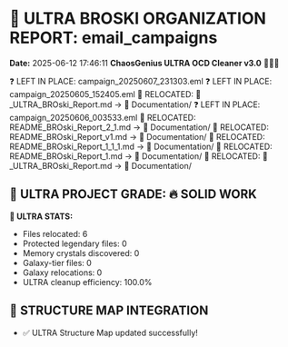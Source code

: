 # 🌌 ULTRA BROSKI ORGANIZATION REPORT: email_campaigns
**Date:** 2025-06-12 17:46:11
**ChaosGenius ULTRA OCD Cleaner v3.0** 🧠💜🌌

❓ LEFT IN PLACE: campaign_20250607_231303.eml
❓ LEFT IN PLACE: campaign_20250605_152405.eml
📁 RELOCATED: 🌌_ULTRA_BROski_Report.md → 📝 Documentation/
❓ LEFT IN PLACE: campaign_20250606_003533.eml
📁 RELOCATED: README_BROski_Report_2_1.md → 📝 Documentation/
📁 RELOCATED: README_BROski_Report_v1.md → 📝 Documentation/
📁 RELOCATED: README_BROski_Report_1_1_1.md → 📝 Documentation/
📁 RELOCATED: README_BROski_Report_1.md → 📝 Documentation/
📁 RELOCATED: 🌌_ULTRA_BROski_Report.md → 📝 Documentation/

## 🌌 ULTRA PROJECT GRADE: 🔥 SOLID WORK
**🧠 ULTRA STATS:**
- Files relocated: 6
- Protected legendary files: 0
- Memory crystals discovered: 0
- Galaxy-tier files: 0
- Galaxy relocations: 0
- ULTRA cleanup efficiency: 100.0%

## 🔄 STRUCTURE MAP INTEGRATION
- ✅ ULTRA Structure Map updated successfully!